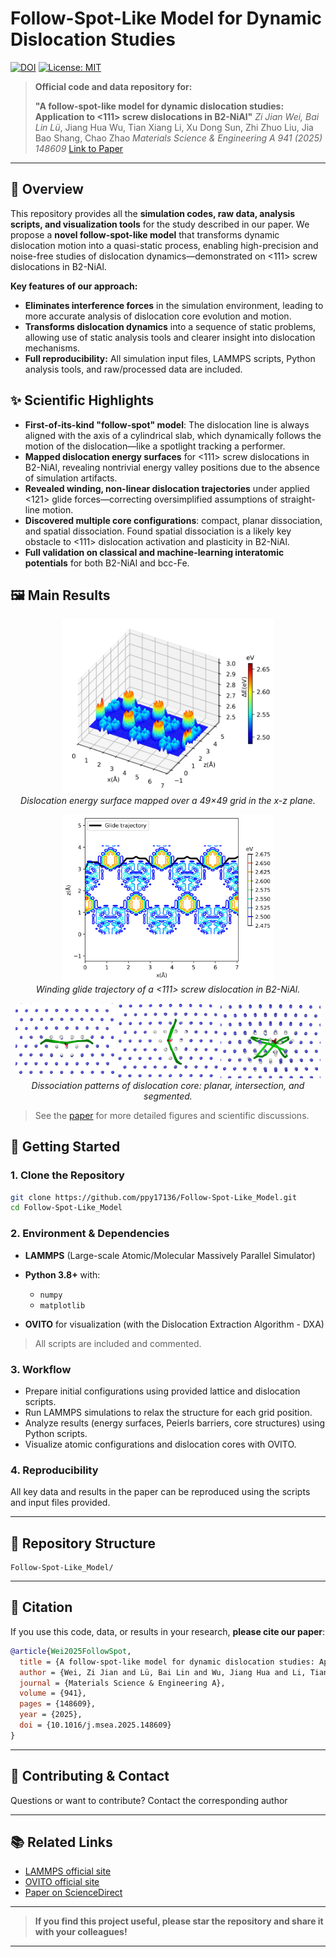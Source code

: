 # Follow-Spot-Like Model for Dynamic Dislocation Studies

[![DOI](https://img.shields.io/badge/DOI-10.1016/j.msea.2025.148609-blue.svg)](https://doi.org/10.1016/j.msea.2025.148609)
[![License: MIT](https://img.shields.io/badge/license-MIT-green.svg)](./LICENSE)

> **Official code and data repository for:**
>
> **"A follow-spot-like model for dynamic dislocation studies: Application to <111> screw dislocations in B2-NiAl"**
> *Zi Jian Wei, Bai Lin Lü*, Jiang Hua Wu, Tian Xiang Li, Xu Dong Sun, Zhi Zhuo Liu, Jia Bao Shang, Chao Zhao
> *Materials Science & Engineering A 941 (2025) 148609*
> [Link to Paper](https://doi.org/10.1016/j.msea.2025.148609)

---

## 🌟 Overview

This repository provides all the **simulation codes, raw data, analysis scripts, and visualization tools** for the study described in our paper. We propose a **novel follow-spot-like model** that transforms dynamic dislocation motion into a quasi-static process, enabling high-precision and noise-free studies of dislocation dynamics—demonstrated on <111> screw dislocations in B2-NiAl.

**Key features of our approach:**

* **Eliminates interference forces** in the simulation environment, leading to more accurate analysis of dislocation core evolution and motion.
* **Transforms dislocation dynamics** into a sequence of static problems, allowing use of static analysis tools and clearer insight into dislocation mechanisms.
* **Full reproducibility:** All simulation input files, LAMMPS scripts, Python analysis tools, and raw/processed data are included.

## ✨ Scientific Highlights

* **First-of-its-kind "follow-spot" model**: The dislocation line is always aligned with the axis of a cylindrical slab, which dynamically follows the motion of the dislocation—like a spotlight tracking a performer.
* **Mapped dislocation energy surfaces** for <111> screw dislocations in B2-NiAl, revealing nontrivial energy valley positions due to the absence of simulation artifacts.
* **Revealed winding, non-linear dislocation trajectories** under applied <121> glide forces—correcting oversimplified assumptions of straight-line motion.
* **Discovered multiple core configurations**: compact, planar dissociation, and spatial dissociation. Found spatial dissociation is a likely key obstacle to <111> dislocation activation and plasticity in B2-NiAl.
* **Full validation on classical and machine-learning interatomic potentials** for both B2-NiAl and bcc-Fe.

## 🖼️ Main Results

<p align="center">
  <img src="docs/energy_surface.png" width="340px"><br>
  <em>Dislocation energy surface mapped over a 49×49 grid in the x-z plane.</em>
</p>

<p align="center">
  <img src="docs/glide_path.png" width="340px"><br>
  <em>Winding glide trajectory of a &lt;111&gt; screw dislocation in B2-NiAl.</em>
</p>

<p align="center">
  <img src="docs/core_structures1.png" width="160px" title="Planar dissociation configuration">
  <img src="docs/core_structures2.png" width="160px" title="Intersection dissociation configuration">
  <img src="docs/core_structures3.png" width="160px" title="Segmented dissociation configuration"><br>
  <em>Dissociation patterns of dislocation core: planar, intersection, and segmented.</em>
</p>

> See the [paper](https://doi.org/10.1016/j.msea.2025.148609) for more detailed figures and scientific discussions.

## 🚀 Getting Started

### 1. Clone the Repository

```bash
git clone https://github.com/ppy17136/Follow-Spot-Like_Model.git
cd Follow-Spot-Like_Model
```

### 2. Environment & Dependencies

* **LAMMPS** (Large-scale Atomic/Molecular Massively Parallel Simulator)
* **Python 3.8+** with:

  * `numpy`
  * `matplotlib`
* **OVITO** for visualization (with the Dislocation Extraction Algorithm - DXA)

> All scripts are included and commented. 

### 3. Workflow

* Prepare initial configurations using provided lattice and dislocation scripts.
* Run LAMMPS simulations to relax the structure for each grid position.
* Analyze results (energy surfaces, Peierls barriers, core structures) using Python scripts.
* Visualize atomic configurations and dislocation cores with OVITO.

### 4. Reproducibility

All key data and results in the paper can be reproduced using the scripts and input files provided. 

---

## 📁 Repository Structure

```
Follow-Spot-Like_Model/

```

---

## 📝 Citation

If you use this code, data, or results in your research, **please cite our paper**:

```bibtex
@article{Wei2025FollowSpot,
  title = {A follow-spot-like model for dynamic dislocation studies: Application to <111> screw dislocations in B2-NiAl},
  author = {Wei, Zi Jian and Lü, Bai Lin and Wu, Jiang Hua and Li, Tian Xiang and Sun, Xu Dong and Liu, Zhi Zhuo and Shang, Jia Bao and Zhao, Chao},
  journal = {Materials Science & Engineering A},
  volume = {941},
  pages = {148609},
  year = {2025},
  doi = {10.1016/j.msea.2025.148609}
}
```

---

## 🤝 Contributing & Contact

Questions or want to contribute?
Contact the corresponding author

---

## 📚 Related Links

* [LAMMPS official site](https://lammps.sandia.gov/)
* [OVITO official site](https://www.ovito.org/)
* [Paper on ScienceDirect](https://doi.org/10.1016/j.msea.2025.148609)


---

> **If you find this project useful, please star the repository and share it with your colleagues!**

---





